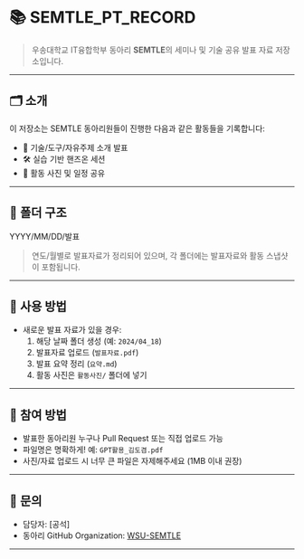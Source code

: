 # 📚 SEMTLE_PT_RECORD

> 우송대학교 IT융합학부 동아리 **SEMTLE**의 세미나 및 기술 공유 발표 자료 저장소입니다.

---

## 🗂️ 소개

이 저장소는 SEMTLE 동아리원들이 진행한 다음과 같은 활동들을 기록합니다:

- 🧠 기술/도구/자유주제 소개 발표
- 🛠️ 실습 기반 핸즈온 세션
- 📸 활동 사진 및 일정 공유

---

## 📅 폴더 구조

YYYY/MM/DD/발표

> 연도/월별로 발표자료가 정리되어 있으며, 각 폴더에는 발표자료와 활동 스냅샷이 포함됩니다.

---

## 🧩 사용 방법

- 새로운 발표 자료가 있을 경우:
  1. 해당 날짜 폴더 생성 (예: `2024/04_18`)
  2. 발표자료 업로드 (`발표자료.pdf`)
  3. 발표 요약 정리 (`요약.md`)
  4. 활동 사진은 `활동사진/` 폴더에 넣기

---

## 🙋 참여 방법

- 발표한 동아리원 누구나 Pull Request 또는 직접 업로드 가능
- 파일명은 명확하게! 예: `GPT활용_김도겸.pdf`
- 사진/자료 업로드 시 너무 큰 파일은 자제해주세요 (1MB 이내 권장)

---

## 💬 문의

- 담당자: [공석]
- 동아리 GitHub Organization: [WSU-SEMTLE](https://github.com/WSU-SEMTLE)

---
